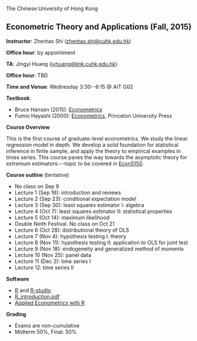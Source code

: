 The Chinese University of Hong Kong
## Econometric Theory and Applications (Fall, 2015)

**Instructor**: Zhentao Shi (zhentao.shi@cuhk.edu.hk)

**Office hour**: by appointment

**TA**: Jingyi Huang (jyhuang@link.cuhk.edu.hk)

**Office hour**: TBD

**Time and Venue**: Wednesday 3:30--6:15 @ AIT G02

**Textbook**: 

* Bruce Hansen (2015): [Econometrics](http://www.ssc.wisc.edu/~bhansen/econometrics/)
* Fumio Hayashi (2000): [Econometrics](http://press.princeton.edu/titles/6946.html), Princeton University Press

**Course Overview**

This is the first course of graduate-level econometrics. We study the linear regression model in depth. We develop a solid foundation for statistical inference in finite sample, and apply the theory to empirical examples in times series. This course paves the way towards the asymptotic theory for extremum estimators---topic to be covered in [Econ5150](http://www.econ.cuhk.edu.hk/dept/course-outlines/14-15-2ndTerm/econ5150ab-14-2ndTerm.pdf).


**Course outline** (tentative)

* No class on Sep 9
* Lecture 1 (Sep 16): introduction and reviews
* Lecture 2 (Sep 23): conditional expectation model
* Lecture 3 (Sep 30): least squares estimator I: algebra
* Lecture 4 (Oct 7): least squares estimator II: statistical properties
* Lecture 5 (Oct 14): maximum likelihood
* Double Ninth Festival. No class on Oct 21
* Lecture 6 (Oct 28): distributional theory of OLS
* Lecture 7 (Nov 4): hypothesis testing I: theory
* Lecture 8 (Nov 11): hypothesis testing II: application to OLS for joint test
* Lecture 9 (Nov 18): endogeneity and generalized method of moments
* Lecture 10 (Nov 25): panel data
* Lecture 11 (Dec 2): time series I
* Lecture 12: time series II



**Software**

* [R](http://www.r-project.org/) and [R-studio](http://www.rstudio.com/)
* [R_introduction.pdf](http://cran.r-project.org/doc/manuals/R-intro.pdf)
* [Applied Econometrics with R](http://www.springer.com/us/book/9780387773162)

**Grading**

* Exams are non-cumulative
* Midterm 50%, Final: 50%